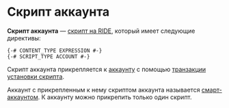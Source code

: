 # Скрипт аккаунта

**Скрипт аккаунта** — [скрипт на RIDE](/ride/ride-script.md), который имеет следующие директивы:

``` ride
{-# CONTENT_TYPE EXPRESSION #-}
{-# SCRIPT_TYPE ACCOUNT #-}
```

Скрипт аккаунта прикрепляется к [аккаунту](/blockchain/account.md) с помощью [транзакции установки скрипта](/blockchain/transaction-type/set-script-transaction.md).

Аккаунт с прикрепленным к нему скриптом аккаунта называется [смарт-аккаунтом](/blockchain/smart-account.md). К аккаунту можно прикрепить только один скрипт.
